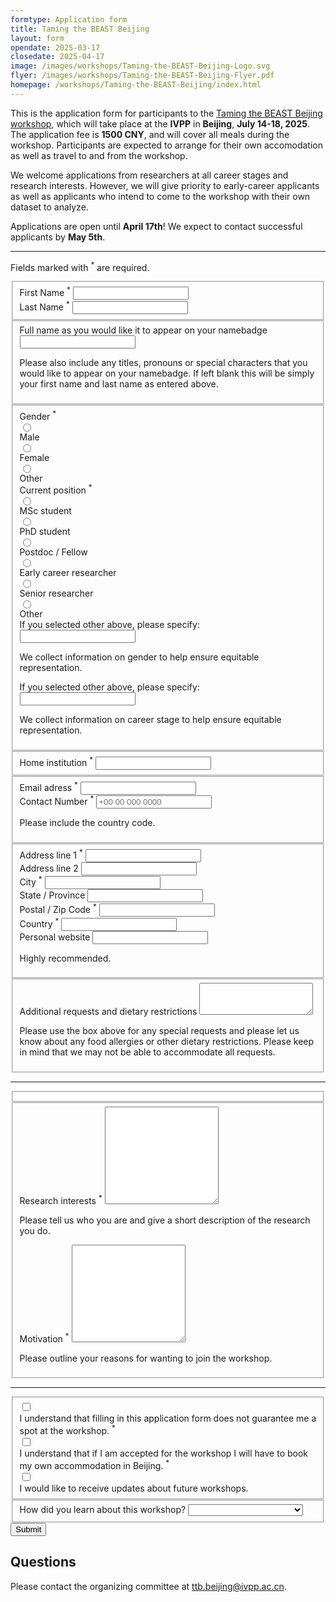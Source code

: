 ```yaml
---
formtype: Application form
title: Taming the BEAST Beijing
layout: form
opendate: 2025-03-17
closedate: 2025-04-17
image: /images/workshops/Taming-the-BEAST-Beijing-Logo.svg
flyer: /images/workshops/Taming-the-BEAST-Beijing-Flyer.pdf
homepage: /workshops/Taming-the-BEAST-Beijing/index.html
---
```







This is the application form for participants to the [Taming the BEAST Beijing workshop]( {{page.homepage}} ), which will take place at the **IVPP** in **Beijing**, **July 14-18, 2025**. The application fee is **1500 CNY**, and will cover all meals during the workshop. Participants are expected to arrange for their own accomodation as well as travel to and from the workshop.

We welcome applications from researchers at all career stages and research interests. However, we will give priority to early-career applicants as well as applicants who intend to come to the workshop with their own dataset to analyze.

Applications are open until **April 17th**! We expect to contact successful applicants by **May 5th**.

<div class="bigspacer"></div>
<hr>


<form
  action="https://formspree.io/f/mrbpbayd"
  class="fs-form"
  target="_top"
  method="POST"
>

<p class="fs-description" id="dpa-consent-description">
   	Fields marked with <sup>*</sup> are required.
</p>

<!--h2>Personal details </h2-->

  <fieldset class ="fs-layout__2-column">
  	<!-- Why do we need to know title anyway? -->
  	<!--div class="fs-field">
      <label class="fs-label" for="title">Title</label>
      <select class="fs-select" id="title" name="title">
        <option value="Mr.">Mr.</option>
        <option value="Ms.">Ms.</option>        
      </select>
    </div> 	  
    <div></div-->
    <div class="fs-field">
      <label class="fs-label" for="firstname">First Name <sup>*</sup></label>
      <input class="fs-input" id="firstname" name="firstname" required />
    </div>
    <div class="fs-field">
      <label class="fs-label" for="lastname">Last Name <sup>*</sup></label>
      <input class="fs-input" id="lastname" name="lastname" required />
    </div>
    <!-- Can't easily interrupt submission if not equals, so no real use -->
    <!--div class="fs-field">
      <label class="fs-label" for="email1">Email address <sup>*</sup></label>
      <input class="fs-input" id="email1" name="email1" required />
    </div>
    <div class="fs-field">
      <label class="fs-label" for="email2">Confirm email <sup>*</sup></label>
      <input class="fs-input" id="email2" name="email2" required />
    </div-->
	</fieldset>
	<fieldset>
	    <div class="fs-field">
	      <label class="fs-label" for="displayname">Full name as you would like it to appear on your namebadge</label>
	      <input class="fs-input" id="displayname" name="displayname"/>
	      <p class="fs-description" id="dpa-consent-description">
        	Please also include any titles, pronouns or special characters that you would like to appear on your namebadge. If left blank this will be simply your first name and last name as entered above.
      	  </p>
	    </div>
	</fieldset>
  	<fieldset class ="fs-layout__2-column">
    <!-- Gender radios start -->
	<div class="fs-field">
	    <label class="fs-label">Gender <sup>*</sup></label>	    
	    <div class="fs-radio-group">
	      <div class="fs-radio-field">
	        <div class="fs-radio-wrapper">
	          <input
	            class="fs-radio"
	            id="isMale"
	            name="gender"
	            required
	            type="radio"
	            value="male"
	          />
	        </div>
	        <div>
	          <label class="fs-label" for="isMale">Male</label>
	        </div>
	      </div>
	      <div class="fs-radio-field">
	        <div class="fs-radio-wrapper">
	          <input
	            class="fs-radio"
	            id="isFemale"
	            name="gender"
	            required
	            type="radio"
	            value="female"
	          />
	        </div>
	        <div>
	          <label class="fs-label" for="isFemale">Female</label>
	        </div>
	      </div>	
	      <div class="fs-radio-field">
	        <div class="fs-radio-wrapper">
	          <input
	            class="fs-radio"
	            id="isOtherGender"
	            name="gender"
	            required
	            type="radio"
	            value="other"
	          />
	        </div>
	        <div>
	          <label class="fs-label" for="isOtherGender">Other</label>
	        </div>
	      </div>	      	    
	    </div>
  	</div>
  	<!-- Gender radios end -->
  	<!-- Position radios start -->
	<div class="fs-field">
	    <label class="fs-label">Current position <sup>*</sup></label>
	    <div class="fs-radio-group">
	      <div class="fs-radio-field">
	        <div class="fs-radio-wrapper">
	          <input
	            class="fs-radio"
	            id="isMSc"
	            name="position"
	            required
	            type="radio"
	            value="msc"
	          />
	        </div>
	        <div>
	          <label class="fs-label" for="isMSc">MSc student</label>
	        </div>
	      </div>
	      <div class="fs-radio-field">
	        <div class="fs-radio-wrapper">
	          <input
	            class="fs-radio"
	            id="isPhD"
	            name="position"
	            required
	            type="radio"
	            value="phd"
	          />
	        </div>
	        <div>
	          <label class="fs-label" for="isPhD">PhD student</label>
	        </div>
	      </div>
	      <div class="fs-radio-field">
	        <div class="fs-radio-wrapper">
	          <input
	            class="fs-radio"
	            id="isPostdoc"
	            name="position"
	            required
	            type="radio"
	            value="postdoc"
	          />
	        </div>
	        <div>
	          <label class="fs-label" for="isPostdoc">Postdoc / Fellow</label>
	        </div>
	      </div>
	      <div class="fs-radio-field">
	        <div class="fs-radio-wrapper">
	          <input
	            class="fs-radio"
	            id="isECR"
	            name="position"
	            required
	            type="radio"
	            value="ecr"
	          />
	        </div>
	        <div>
	          <label class="fs-label" for="isECR">Early career researcher</label>
	        </div>
	      </div>
	      <div class="fs-radio-field">
	        <div class="fs-radio-wrapper">
	          <input
	            class="fs-radio"
	            id="isSenior"
	            name="position"
	            required
	            type="radio"
	            value="senior"
	          />
	        </div>
	        <div>
	          <label class="fs-label" for="isSenior">Senior researcher</label>
	        </div>
	      </div>
	      <div class="fs-radio-field">
	        <div class="fs-radio-wrapper">
	          <input
	            class="fs-radio"
	            id="isOtherPosition"
	            name="position"
	            required
	            type="radio"
	            value="other"
	          />
	        </div>
	        <div>
	          <label class="fs-label" for="isOtherPosition">Other</label>
	        </div>
	      </div>	      
	    </div>
  	</div>
  	<!-- Position radios end -->
  	<div class="fs-field">
      <label class="fs-label" for="genderOther">If you selected other above, please specify:</label>
      <input class="fs-input" id="genderOther" name="genderOther"/>
      <p class="fs-description" id="gender-description">
        We collect information on gender to help ensure equitable representation.
      </p>
    </div>    
    <div class="fs-field">
      <label class="fs-label" for="positionOther">If you selected other above, please specify:</label>
      <input class="fs-input" id="positionOther" name="positionOther"/>
      <p class="fs-description" id="gender-description">
        We collect information on career stage to help ensure equitable representation.
      </p>
    </div>    
       
  </fieldset>


  <fieldset>
  	<div class="fs-field">
      <label class="fs-label" for="institution">Home institution <sup>*</sup></label>
      <input class="fs-input" id="institution" name="institution" required />
    </div>
  </fieldset>

  <fieldset class ="fs-layout__2-column">
    <div class="fs-field ">
      <label class="fs-label" for="email">Email adress <sup>*</sup></label>
      <input class="fs-input" id="email" name="email" required />
    </div>
    <div class="fs-field">
      <label class="fs-label" for="phone">Contact Number <sup>*</sup></label>
      <input
        class="fs-input"
        id="phone"
        name="phone"
        placeholder="+00 00 000 0000"
        required
      />
      <p class="fs-description" id="phone-description">
        Please include the country code.
      </p>
    </div>
  </fieldset>

  <fieldset class ="fs-layout__2-column">
    <div class="fs-field">
      <label class="fs-label" for="address-1">Address line 1 <sup>*</sup></label>
      <input class="fs-input" id="address-1" name="address-1" required/>
    </div>
    <div class="fs-field">
      <label class="fs-label" for="address-2">Address line 2</label>
      <input class="fs-input" id="address-2" name="address-2" />
    </div>
    <div class="fs-field">
      <label class="fs-label" for="city">City <sup>*</sup></label>
      <input class="fs-input" id="city" name="city" required/>        
    </div>
    <div class="fs-field">
      <label class="fs-label" for="state">State / Province</label>
      <input class="fs-input" id="state" name="state" />
    </div>
    <div class="fs-field">
      <label class="fs-label" for="zip-code">Postal / Zip Code <sup>*</sup></label>
      <input class="fs-input" id="zip-code" name="zip-code" required/>
    </div>
    <div class="fs-field">
      <label class="fs-label" for="country">Country <sup>*</sup></label>
      <input class="fs-input" id="country" name="country" required/>
    </div>
    <div class="fs-field">
      <label class="fs-label" for="website">Personal website</label>
      <input class="fs-input" id="website" name="website" />      
      <p class="fs-description">
        Highly recommended.
      </p>
    </div>    
    </fieldset>
    <fieldset>
    <div class="fs-field">
      <label class="fs-label" for="special-requests">Additional requests and dietary restrictions</label>
      <textarea
        class="fs-textarea"
        id="special-requests"
        name="special-requests"
        rows=3
      ></textarea>
      <p class="fs-description">
        Please use the box above for any special requests and please let us know about any food allergies or other dietary restrictions. Please keep in mind that we may not be able to accommodate all requests. 
      </p>
    </div>
  </fieldset>
  <hr>

  <!--h2>Motivation </h2-->
  <fieldset class ="fs-layout__2-column">



  </fieldset>
  <fieldset>
    <div class="fs-field">
      <label class="fs-label" for="interests">Research interests <sup>*</sup></label>
      <textarea
        class="fs-textarea"
        id="interests"
        name="interests"
        rows=10
        required
      ></textarea>
      <p class="fs-description">
        Please tell us who you are and give a short description of the research you do.
      </p>
    </div>
    <div class="fs-field">
      <label class="fs-label" for="motivation">Motivation <sup>*</sup></label>
      <textarea
        class="fs-textarea"
        id="motivation"
        name="motivation"
        rows=10
        required
      ></textarea>
      <p class="fs-description">
        Please outline your reasons for wanting to join the workshop. 
      </p>
    </div>
  </fieldset>
  <hr>
  <fieldset>
    <div class="fs-checkbox-field">
	    <div class="fs-checkbox-wrapper">
	      <input
	        class="fs-checkbox"
	        id="understand-application"
	        name="understand-application"
	        required
	        type="checkbox"
	        value="understand-application"
	      />
	    </div>
    	<div>
     	<label class="fs-label" for="understand-application">
        	I understand that filling in this application form does not guarantee me a spot at the workshop. <sup>*</sup>
      	</label>
      	</div>
    </div>
    <div class="fs-checkbox-field">
	    <div class="fs-checkbox-wrapper">
	      <input
	        class="fs-checkbox"
	        id="understand-accommodation"
	        name="understand-accommodation"
	        required
	        type="checkbox"
	        value="understand-accommodation"
	      />
	    </div>
    	<div>
     	<label class="fs-label" for="understand-accommodation">
        	I understand that if I am accepted for the workshop I will have to book my own accommodation in Beijing. <sup>*</sup>
      	</label>
      	</div>
    </div>
    <div class="fs-checkbox-field">
	    <div class="fs-checkbox-wrapper">
	      <input
	        class="fs-checkbox"
	        id="updates"
	        name="updates"
	        type="checkbox"
	        value="updates"
	      />
	    </div>
    	<div>
     	<label class="fs-label" for="updates">
        	I would like to receive updates about future workshops. 
      	</label>
      	</div>
    </div>
    
  </fieldset>

  <fieldset class ="fs-layout__2-column">
    <div class="fs-field">
      <label class="fs-label" for="discover">How did you learn about this workshop?</label>
      <select class="fs-select" id="discover" name="discover">
      	<option value="blank"></option>        
      	<option value="website">Taming the BEAST website</option>        
        <option value="social-media">Social Media</option>
        <option value="email">Email</option>        
        <option value="word-of-mouth">Word of mouth</option>        
        <option value="other">Other</option>        
      </select>
    </div>    
  </fieldset>

  <div class="fs-button-group">
    <button class="fs-button" type="submit">Submit</button>
  </div>
</form>






## Questions
Please contact the organizing committee at [ttb.beijing@ivpp.ac.cn](mailto:ttb.beijing@ivpp.ac.cn).
